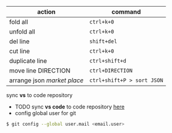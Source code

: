| action| command|
|---|---|
|fold all | `ctrl+k+0`|
|unfold all | `ctrl+k+0`|
|del line | `shift+del`|
|cut line | `ctrl+k+0`|
|duplicate line | `ctrl+shift+d`|
|move line DIRECTION | `ctrl+DIRECTION`|
|arrange json *market place*| `ctrl+shift+P > sort JSON` |

sync **vs** to code repository
+ TODO
sync **vs code** to code repository [here](https://code.visualstudio.com/docs/editor/versioncontrol)
+ config global user for git
```bash
$ git config --global user.mail <email.user>
```